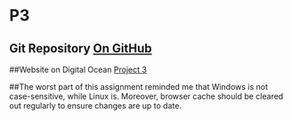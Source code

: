 # P3 
## Git Repository [On GitHub](http://github.com/jpedroza/p3.aacax.net.git)

##Website on Digital Ocean [Project 3](http://p3.aacax.net) 

##The worst part of this assignment reminded me that Windows is not case-sensitive, while Linux is. Moreover, browser cache should be cleared out regularly to ensure changes are up to date.